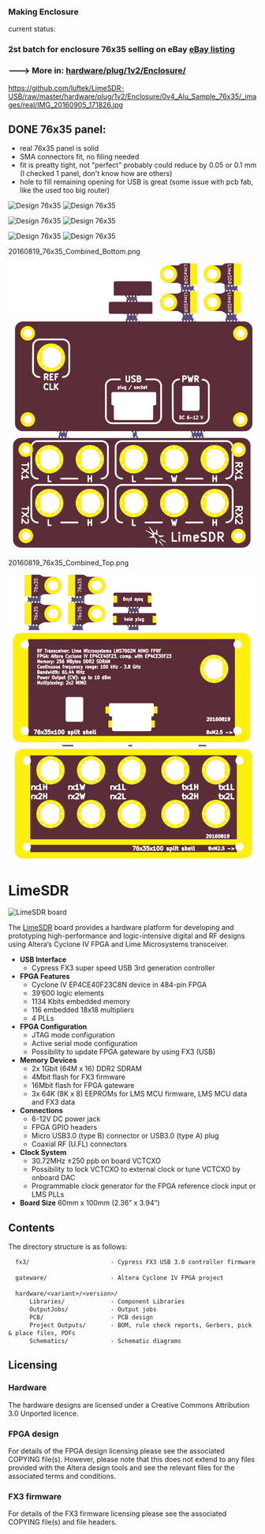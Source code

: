 ### Making Enclosure
current status:
 
### 2st batch for enclosure 76x35 selling on eBay [eBay listing](http://www.ebay.com/itm/NO-STOCK-LimeSDR-enclosure-front-rear-panel-case-rtl-sdr-myriad-hackrf-airspy-/112088499793)

### ---> More in: [hardware/plug/1v2/Enclosure/](https://github.com/luftek/LimeSDR-USB/tree/master/hardware/plug/1v2/Enclosure/)

https://github.com/luftek/LimeSDR-USB/raw/master/hardware/plug/1v2/Enclosure/0v4_Alu_Sample_76x35/_images/real/IMG_20160905_171826.jpg


## DONE 76x35 panel:

- real 76x35 panel is solid
- SMA connectors fit, no filing needed
- fit is preatty tight, not "perfect" probably could reduce by 0.05 or 0.1 mm (I checked 1 panel, don't know how are others)
- hole to fill remaining opening for USB is great (some issue with pcb fab, like the used too big router)


![Design 76x35](https://github.com/luftek/LimeSDR-USB/raw/master/hardware/plug/1v2/Enclosure/0v4_Alu_Sample_76x35/_images/real/IMG_20160905_171826.jpg)
![Design 76x35](https://github.com/luftek/LimeSDR-USB/raw/master/hardware/plug/1v2/Enclosure/0v4_Alu_Sample_76x35/_images/real/IMG_20160905_171844.jpg)

![Design 76x35](https://github.com/luftek/LimeSDR-USB/raw/master/hardware/plug/1v2/Enclosure/0v4_Alu_Sample_76x35/_images/real/IMG_20160905_174453.jpg)
![Design 76x35](https://github.com/luftek/LimeSDR-USB/raw/master/hardware/plug/1v2/Enclosure/0v4_Alu_Sample_76x35/_images/real/IMG_20160905_181036.jpg)

![Design 76x35](https://github.com/luftek/LimeSDR-USB/raw/master/hardware/plug/1v2/Enclosure/0v4_Alu_Sample_76x35/_images/real/IMG_20160905_181103.jpg)
![Design 76x35](https://github.com/luftek/LimeSDR-USB/raw/master/hardware/plug/1v2/Enclosure/0v4_Alu_Sample_76x35/_images/real/IMG_20160905_181118.jpg)


20160819_76x35_Combined_Bottom.png

![20160819_76x35_Combined_Bottom.png](hardware/plug/1v2/Enclosure/0v4_Alu_Sample_76x35/_images/20160819_76x35_Combined_Bottom.png)

20160819_76x35_Combined_Top.png

![20160819_76x35_Combined_Top.png](hardware/plug/1v2/Enclosure/0v4_Alu_Sample_76x35/_images/20160819_76x35_Combined_Top.png)

# LimeSDR

![LimeSDR board](/images/LimeSDR_722w.jpg)

The [LimeSDR](https://myriadrf.org/projects/limesdr/) board provides a hardware platform for developing and prototyping high-performance and logic-intensive digital and RF designs using Altera’s Cyclone IV FPGA and Lime Microsystems transceiver.

* **USB Interface** 
  * Cypress FX3 super speed USB 3rd generation controller 
* **FPGA Features**
  * Cyclone IV EP4CE40F23C8N device in 484-pin FPGA
  * 39’600 logic elements
  * 1134 Kbits embedded memory
  * 116 embedded 18x18 multipliers 
  * 4 PLLs 
* **FPGA Configuration**
  * JTAG mode configuration 
  * Active serial mode configuration 
  * Possibility to update FPGA gateware by using FX3 (USB)
* **Memory Devices** 
  * 2x 1Gbit (64M x 16) DDR2 SDRAM 
  * 4Mbit flash for FX3 firmware
  * 16Mbit flash for FPGA gateware
  * 3x 64K (8K x 8) EEPROMs for LMS MCU firmware, LMS MCU data and FX3 data
* **Connections**
  * 6-12V DC power jack
  * FPGA GPIO headers
  * Micro USB3.0 (type B) connector or USB3.0 (type A) plug
  * Coaxial RF (U.FL) connectors
* **Clock System**
  * 30.72MHz ±250 ppb on board VCTCXO
  * Possibility to lock VCTCXO to external clock or tune VCTCXO by onboard DAC 
  * Programmable clock generator for the FPGA reference clock input or LMS PLLs
* **Board Size** 60mm x 100mm (2.36” x 3.94”) 

## Contents

The directory structure is as follows:

      fx3/                       - Cypress FX3 USB 3.0 controller firmware
         
      gateware/                  - Altera Cyclone IV FPGA project

      hardware/<variant>/<version>/
          Libraries/             - Component Libraries
          OutputJobs/            - Output jobs
          PCB/                   - PCB design
          Project Outputs/       - BOM, rule check reports, Gerbers, pick & place files, PDFs
          Schematics/            - Schematic diagrams

## Licensing

### Hardware

The hardware designs are licensed under a Creative Commons Attribution 3.0 Unported licence.

### FPGA design

For details of the FPGA design licensing please see the associated COPYING file(s). However, please note that this does not extend to any files provided with the Altera design tools and see the relevant files for the associated terms and conditions.

### FX3 firmware

For details of the FX3 firmware licensing please see the associated COPYING file(s) and file headers.
